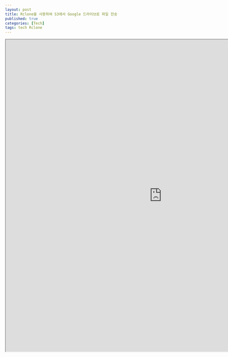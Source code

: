 ```yaml
---
layout: post
title: Rclone을 사용하여 S3에서 Google 드라이브로 파일 전송
published: true
categories: [Tech]
tags: tech Rclone
---
```

<iframe width="1024" height="1024" src="https://docs.google.com/document/d/e/2PACX-1vQKXNXeBJUXkEzC1pfw3-b4axAYeHvYDBZZKBM8GrLZ3UE9FNUrMWdA8NcRJ57px3rocUDQXzKMi50r/pub?embedded=true"></iframe>  
    
